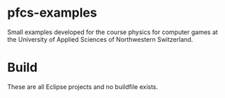 pfcs-examples
=============

Small examples developed for the course physics for computer games at the University of Applied Sciences of Northwestern Switzerland.

Build
=====

These are all Eclipse projects and no buildfile exists.
